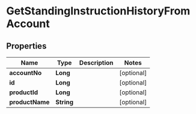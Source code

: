 

# GetStandingInstructionHistoryFromAccount


## Properties

| Name | Type | Description | Notes |
|------------ | ------------- | ------------- | -------------|
|**accountNo** | **Long** |  |  [optional] |
|**id** | **Long** |  |  [optional] |
|**productId** | **Long** |  |  [optional] |
|**productName** | **String** |  |  [optional] |



